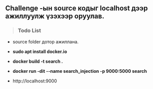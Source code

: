 ## Challenge -ын source кодыг localhost дээр ажиллуулж үзэхээр оруулав.

>###  Todo List
 - source folder дотор ажиллана.
-  **sudo apt install docker.io**

- **docker build -t search .**

- **docker run -dit --name search_injection -p 9000:5000 search**

- http://localhost:9000




